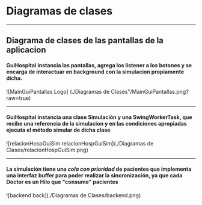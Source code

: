 # Diagramas de clases
___

## Diagrama de clases de las pantallas de la aplicacion

#### GuiHospital instancia las pantallas, agrega los listener a los botones y se encarga de interactuar en background con la simulacion propiamente dicha.

![MainGuiPantallas Logo] (./Diagramas de Clases"/MainGuiPantallas.png?raw=true)

____
#### GuiHospital instancia una clase Simulación y una SwingWorkerTask, que recibe una referencia de la simulacion y en las condiciones apropiadas ejecuta el método simular de dicha clase

![relacionHospGuiSim relacionHospGuiSim](./Diagramas de Clases/relacionHospGuiSim.png)
____
#### La simulación tiene una _cola con prioridad_  de pacientes que implementa una interfaz buffer para poder realizar la sincronización, ya que cada Doctor es un Hilo que "consume" pacientes

![backend back](./Diagramas de Clases/backend.png)
